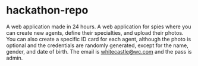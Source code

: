# hackathon-repo
A web application made in 24 hours.
A web application for spies where you can create new agents, define their specialties, and upload their photos. 
You can also create a specific ID card for each agent, although the photo is optional and the credentials are randomly generated, except for the name, gender, and date of birth.
The email is whitecastle@wc.com and the pass is admin.
